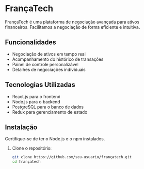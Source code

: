 # FrançaTech

FrançaTech é uma plataforma de negociação avançada para ativos financeiros. Facilitamos a negociação de forma eficiente e intuitiva.

## Funcionalidades

- Negociação de ativos em tempo real
- Acompanhamento do histórico de transações
- Painel de controle personalizável
- Detalhes de negociações individuais

## Tecnologias Utilizadas

- React.js para o frontend
- Node.js para o backend
- PostgreSQL para o banco de dados
- Redux para gerenciamento de estado

## Instalação

Certifique-se de ter o Node.js e o npm instalados.

1. Clone o repositório:

   ```bash
   git clone https://github.com/seu-usuario/françatech.git
   cd françatech
